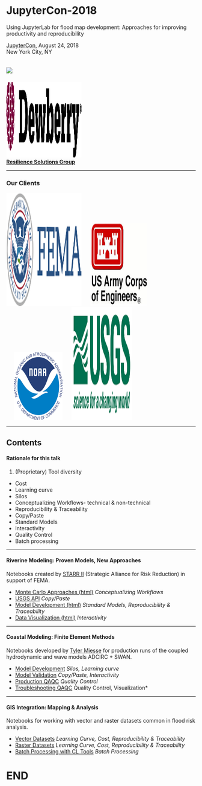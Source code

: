 # JupyterCon-2018
Using JupyterLab for flood map development: Approaches for improving productivity and reproducibility

[JupyterCon](https://conferences.oreilly.com/jupyter/jup-ny/public/schedule/detail/68295), August 24, 2018<br/>
New York City, NY<br/>

![](images/lab_demo.gif)
---

 <img class="one" src="images/dewberry.png" width="200" height="200"><br>
 [__Resilience Solutions Group__](http://www.dewberry.com/)
 
 ---

### Our Clients
<img src="images/fema.png" width="200" height="300" >

<img src="images/usace.jpeg" width="150" height="220" alt="" hspace="20">

<img src="images/noaa.png" width="130" height="180" alt="" hspace="20">

<img src="images/usgs.png" width="160" height="300">

---

## Contents 
 
#### Rationale for this talk  
 1. (Proprietary) Tool diversity 
  - Cost
  - Learning curve
  - Silos
 - Conceptualizing Workflows- technical & non-technical 
 - Reproducibility & Traceability
 - Copy/Paste
 - Standard Models 
 - Interactivity
 - Quality Control
 - Batch processing
---

#### Riverine Modeling: Proven Models, New Approaches

Notebooks created by [STARR II](http://www.starr-team.com/starr/Pages/default.aspx) (Strategic Alliance for Risk Reduction) in support of FEMA.

 - [Monte Carlo Approaches (html)](Pluvial_Development.html) *Conceptualizing Workflows*
 - [USGS API](GageExplorer.ipynb)
  *Copy/Paste*
 - [Model Development (html)](BreachTool.html) *Standard Models, Reproducibility & Traceability* 
 - [Data Visualization (html)](HydrographDeveloper.html) *Interactivity*

---

#### Coastal Modeling: Finite Element Methods

Notebooks developed by [Tyler Miesse](https://github.com/tmiesse) for production runs of the coupled hydrodynamic and wave models ADCIRC + SWAN. 

 - [Model Development](tmiesse/ModelSetup.ipynb) *Silos, Learning curve* 
 - [Model Validation](tmiesse/noaa_tide.ipynb) *Copy/Paste, Interactivity*
 - [Production QAQC](tmiesse/ModelQC.ipynb) *Quality Control*
 - [Troubleshooting QAQC](tmiesse/Model_output.ipynb) Quality Control, Visualization*

 ---
 
#### GIS Integration: Mapping & Analysis

Notebooks for working with vector and raster datasets common in flood risk analysis.

 - [Vector Datasets](abrazeau/Poly_to_Line_json.ipynb) *Learning Curve, Cost, Reproducibility & Traceability*
 - [Raster Datasets](abrazeau/ConvertTiffs_Batch.ipynb)  *Learning Curve, Cost, Reproducibility & Traceability*
 - [Batch Processing with CL Tools](abrazeau/gdal_warp_Tiffs_Batch.ipynb) *Batch Processing*
 
# END
